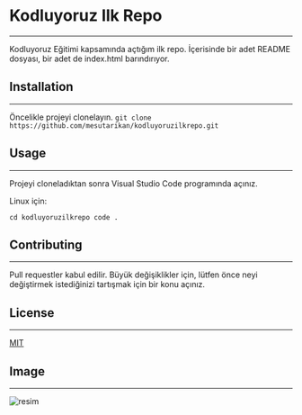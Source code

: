 # Kodluyoruz Ilk Repo
--------------------------------------------------------------------------
Kodluyoruz Eğitimi kapsamında açtığım ilk repo. İçerisinde bir adet README dosyası, bir adet de index.html barındırıyor.
## Installation
--------------------------------------------------------------------------
Öncelikle projeyi clonelayın.
`git clone https://github.com/mesutarikan/kodluyoruzilkrepo.git`
## Usage
--------------------------------------------------------------------------
Projeyi cloneladıktan sonra Visual Studio Code programında açınız.

Linux için:

`cd kodluyoruzilkrepo
code .`
## Contributing
---------------------------------------------------------------------------
Pull requestler kabul edilir. Büyük değişiklikler için, lütfen önce neyi değiştirmek istediğinizi tartışmak için bir konu açınız.
## License
---------------------------------------------------------------------------
[MIT](https://choosealicense.com/licenses/mit/)
## Image
---------------------------------------------------------------------------
![resim](https://app.patika.dev/patikaLogo.png)

